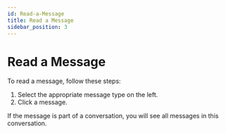 ```yaml
---
id: Read-a-Message
title: Read a Message
sidebar_position: 3
---
```




# Read a Message

To read a message, follow these steps:

1. Select the appropriate message type on the left.
2. Click a message.

If the message is part of a conversation, you will see all messages in this conversation.
